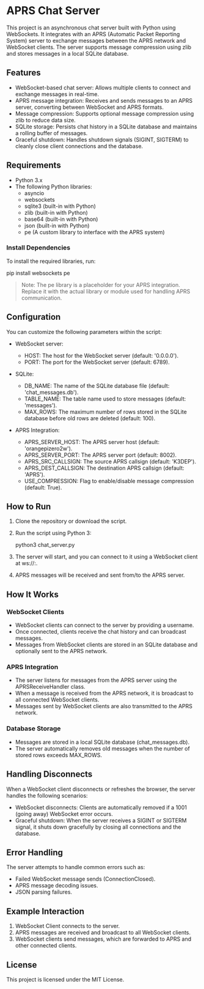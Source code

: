 # APRS Chat Server

This project is an asynchronous chat server built with Python using WebSockets. It integrates with an APRS (Automatic Packet Reporting System) server to exchange messages between the APRS network and WebSocket clients. The server supports message compression using zlib and stores messages in a local SQLite database.

## Features

- WebSocket-based chat server: Allows multiple clients to connect and exchange messages in real-time.
- APRS message integration: Receives and sends messages to an APRS server, converting between WebSocket and APRS formats.
- Message compression: Supports optional message compression using zlib to reduce data size.
- SQLite storage: Persists chat history in a SQLite database and maintains a rolling buffer of messages.
- Graceful shutdown: Handles shutdown signals (SIGINT, SIGTERM) to cleanly close client connections and the database.

## Requirements

- Python 3.x
- The following Python libraries:
  - asyncio
  - websockets
  - sqlite3 (built-in with Python)
  - zlib (built-in with Python)
  - base64 (built-in with Python)
  - json (built-in with Python)
  - pe (A custom library to interface with the APRS system)

### Install Dependencies

To install the required libraries, run:

pip install websockets pe

> Note: The pe library is a placeholder for your APRS integration. Replace it with the actual library or module used for handling APRS communication.

## Configuration

You can customize the following parameters within the script:

- WebSocket server:
  - HOST: The host for the WebSocket server (default: '0.0.0.0').
  - PORT: The port for the WebSocket server (default: 6789).
  
- SQLite:
  - DB_NAME: The name of the SQLite database file (default: 'chat_messages.db').
  - TABLE_NAME: The table name used to store messages (default: 'messages').
  - MAX_ROWS: The maximum number of rows stored in the SQLite database before old rows are deleted (default: 100).

- APRS Integration:
  - APRS_SERVER_HOST: The APRS server host (default: 'orangepizero2w').
  - APRS_SERVER_PORT: The APRS server port (default: 8002).
  - APRS_SRC_CALLSIGN: The source APRS callsign (default: 'K3DEP').
  - APRS_DEST_CALLSIGN: The destination APRS callsign (default: 'APRS').
  - USE_COMPRESSION: Flag to enable/disable message compression (default: True).

## How to Run

1. Clone the repository or download the script.

2. Run the script using Python 3:

   python3 chat_server.py

3. The server will start, and you can connect to it using a WebSocket client at ws://<HOST>:<PORT>.

4. APRS messages will be received and sent from/to the APRS server.

## How It Works

### WebSocket Clients

- WebSocket clients can connect to the server by providing a username.
- Once connected, clients receive the chat history and can broadcast messages.
- Messages from WebSocket clients are stored in an SQLite database and optionally sent to the APRS network.

### APRS Integration

- The server listens for messages from the APRS server using the APRSReceiveHandler class.
- When a message is received from the APRS network, it is broadcast to all connected WebSocket clients.
- Messages sent by WebSocket clients are also transmitted to the APRS network.

### Database Storage

- Messages are stored in a local SQLite database (chat_messages.db).
- The server automatically removes old messages when the number of stored rows exceeds MAX_ROWS.

## Handling Disconnects

When a WebSocket client disconnects or refreshes the browser, the server handles the following scenarios:

- WebSocket disconnects: Clients are automatically removed if a 1001 (going away) WebSocket error occurs.
- Graceful shutdown: When the server receives a SIGINT or SIGTERM signal, it shuts down gracefully by closing all connections and the database.

## Error Handling

The server attempts to handle common errors such as:

- Failed WebSocket message sends (ConnectionClosed).
- APRS message decoding issues.
- JSON parsing failures.

## Example Interaction

1. WebSocket Client connects to the server.
2. APRS messages are received and broadcast to all WebSocket clients.
3. WebSocket clients send messages, which are forwarded to APRS and other connected clients.

## License

This project is licensed under the MIT License.
